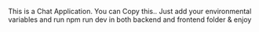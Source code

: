 This is a Chat Application.
You can Copy this..
Just add your environmental variables and run npm run dev in both backend and frontend folder & enjoy
